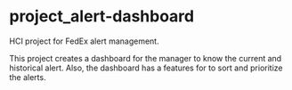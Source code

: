 # project_alert-dashboard
HCI project for FedEx alert management.

This project creates a dashboard for the manager to know the current and historical alert. Also, the dashboard has a features for to sort 
and prioritize the alerts.  
